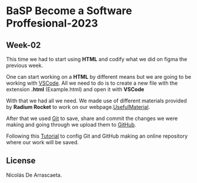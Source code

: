 # BaSP Become a Software Proffesional-2023 



## Week-02

This time we had to start using **HTML** and codify what we did on figma the previous week.


One can start working on a **HTML** by different means but we are going to be working with [VSCode](https://code.visualstudio.com/). All we need to do is to create a new file with the extension **.html** (Example.html) and open it with  **VSCode**

With that we had all we need. We made use of different materials provided by **Radium Rocket** to work on our webpage.[UsefulMaterial](https://drive.google.com/file/d/1F3N_BfRoy34ZgJZujENfuFOm-qxuko9T/view).

After that we used [Git](https://git-scm.com/) to save, share and commit the changes we were making and going through we upload them to [GitHub](https://github.com/). 

Following this [Tutorial](https://youtu.be/vGK-lWIs3sA) to config Git and GitHub making an online repository where our work will be saved.


 





## License

Nicolás De Arrascaeta.









